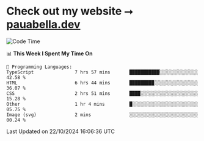 # Check out my website ⭢ [pauabella.dev](https://pauabella.dev)

<!--START_SECTION:waka-->
![Code Time](http://img.shields.io/badge/Code%20Time-3%2C815%20hrs%2049%20mins-blue)

📊 **This Week I Spent My Time On** 

```text
💬 Programming Languages: 
TypeScript               7 hrs 57 mins       ███████████░░░░░░░░░░░░░░   42.58 % 
HTML                     6 hrs 44 mins       █████████░░░░░░░░░░░░░░░░   36.07 % 
CSS                      2 hrs 51 mins       ████░░░░░░░░░░░░░░░░░░░░░   15.28 % 
Other                    1 hr 4 mins         █░░░░░░░░░░░░░░░░░░░░░░░░   05.75 % 
Image (svg)              2 mins              ░░░░░░░░░░░░░░░░░░░░░░░░░   00.24 % 
```


 Last Updated on 22/10/2024 16:06:36 UTC
<!--END_SECTION:waka-->
